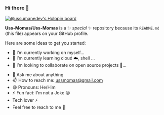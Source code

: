 ### Hi there 👋
[![@ussumanedev's Holopin board](https://holopin.io/api/user/board?user=ussumanedev)](https://holopin.io/@ussumanedev)

**Uss-Momas/Uss-Momas** is a ✨ _special_ ✨ repository because its `README.md` (this file) appears on your GitHub profile.

Here are some ideas to get you started:

- 🔭 I’m currently working on myself...
- 🌱 I’m currently learning cloud ☁️, shell ...
- 👯 I’m looking to collaborate on open source projects 🚀...
<!-- - 🤔 I’m looking for help with ... -->
- 💬 Ask me about anything
- 📫 How to reach me: ussmomas@gmail.com
- 😄 Pronouns: He/Him
- ⚡ Fun fact: I'm not a Joke 😑
- Tech lover ⚡
- Feel free to reach to me 🚀
